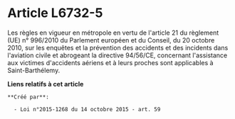 # Article L6732-5

Les règles en vigueur en métropole en vertu de l'article 21 du règlement (UE) n° 996/2010 du Parlement européen et du
Conseil, du 20 octobre 2010, sur les enquêtes et la prévention des accidents et des incidents dans l'aviation civile et
abrogeant la directive 94/56/CE, concernant l'assistance aux victimes d'accidents aériens et à leurs proches sont applicables
à Saint-Barthélemy.

**Liens relatifs à cet article**

	**Créé par**:

	  - Loi n°2015-1268 du 14 octobre 2015 - art. 59
